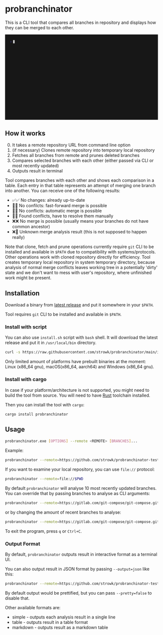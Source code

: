 # probranchinator

This is a CLI tool that compares all branches in repository and displays how they can be merged to each other.

![Gif](./vhs/base.gif)

## How it works

0. It takes a remote repository URL from command line option
1. (if necessary) Clones remote repository into temporary local repository
2. Fetches all branches from remote and prunes deleted branches
3. Compares selected branches with each other (either passed via CLI or most recently updated)
4. Outputs result in terminal

Tool compares branches with each other and shows each comparison in a table.
Each entry in that table represents an attempt of merging one branch into another.
You can receive one of the following results:

- ✅✅ No changes: already up-to-date
- 🚀✅ No confilcts: fast-forward merge is possible
- 🤝✅ No conflicts: automatic merge is possible
- 🚧🔧 Found conflicts, have to resolve them manually
- ❌❌ No merge is possible (usually means your branches do not have common ancestor)
- ❌🤔 Unknown merge analysis result (this is not supposed to happen really)

Note that clone, fetch and prune operations currently require `git` CLI to be installed and available in `$PATH` due to compatibility with systems/protocols. Other operations work with cloned repository directly for efficiency. Tool creates temporary local repository in system temporary directory, because analysis of normal merge conflicts leaves working tree in a potentially 'dirty' state and we don't want to mess with user's repository, where unfinished work might be present.

## Installation

Download a binary from [latest release](https://github.com/strowk/probranchinator/releases) and put it somewhere in your `$PATH`.

Tool requires `git` CLI to be installed and available in `$PATH`.

### Install with script

You can also use `install.sh` script with `bash` shell.
It will download the latest release and put it in `/usr/local/bin` directory.

```bash
curl -s https://raw.githubusercontent.com/strowk/probranchinator/main/install.sh | bash
```

Only limited amount of platforms have prebuilt binaries at the moment: Linux (x86_64 gnu), macOS(x86_64, aarch64) and Windows (x86_64 gnu).

### Install with cargo

In case if your platform/architecture is not supported, you might need to build the tool from source.
You will need to have [Rust](https://www.rust-lang.org/tools/install) toolchain installed.

Then you can install the tool with `cargo`:

```bash
cargo install probranchinator
```

## Usage

```bash
probranchinator.exe [OPTIONS] --remote <REMOTE> [BRANCHES]...
```

Example:

```bash
probranchinator --remote=https://github.com/strowk/probranchinator-test.git
```

If you want to examine your local repository, you can use `file://` protocol:

```bash
probranchinator --remote=file://$PWD
```

By default `probranchinator` will analyse 10 most recently updated branches.
You can override that by passing branches to analyse as CLI arguments:

```bash
probranchinator --remote=https://gitlab.com/git-compose/git-compose.git master test-branch-2
```

or by changing the amount of recent branches to analyse:

```bash
probranchinator --remote=https://gitlab.com/git-compose/git-compose.git --recent=2
```

To exit the program, press `q` or `Ctrl+C`.

### Output Format

By default, `probranchinator` outputs result in interactive format as a terminal UI.

You can also output result in JSON format by passing `--output=json` like this:

```bash
probranchinator --remote=https://github.com/strowk/probranchinator-test.git --output=json
```

By default output would be prettified, but you can pass `--pretty=false` to disable that.

Other available formats are:

- simple - outputs each analysis result in a single line
- table - outputs result in a table format
- markdown - outputs result as a markdown table
